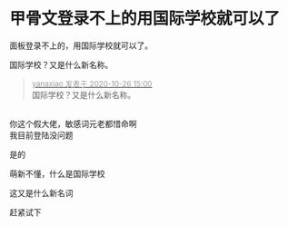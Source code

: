 # 甲骨文登录不上的用国际学校就可以了


面板登录不上的，用国际学校就可以了。

国际学校？又是什么新名称。

<div class="quote"><blockquote><font size="2"><a href="https://www.hostloc.com/forum.php?mod=redirect&amp;goto=findpost&amp;pid=9354225&amp;ptid=758604" target="_blank"><font color="#999999">yanaxiao 发表于 2020-10-26 15:00</font></a></font><br />
国际学校？又是什么新名称。</blockquote></div><br />
你这个假大佬，敏感词元老都惜命啊<br />
我目前登陆没问题

是的

萌新不懂，什么是国际学校<img src="static/image/smiley/default/lol.gif" smilieid="12" border="0" alt="" />

这又是什么新名词

赶紧试下
